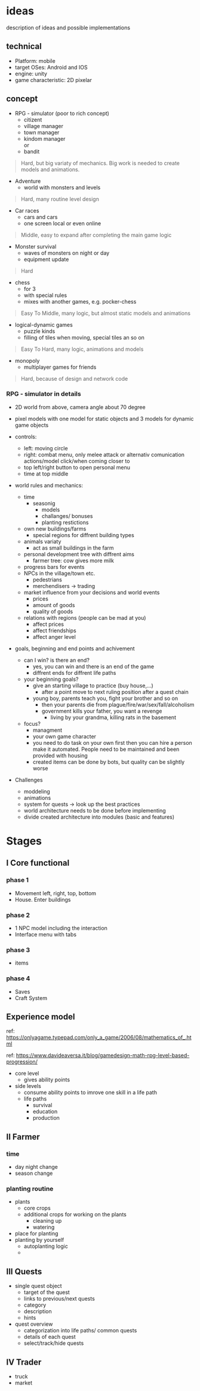 # ideas
description of ideas and possible implementations

## technical 

- Platform: mobile
- target OSes: Android and IOS
- engine: unity
- game characteristic: 2D pixelar

## concept
- RPG - simulator (poor to rich concept)
    - citizent
    - village manager
    - town manager
    - kindom manager </br>
    or
    - bandit
> Hard, but big variaty of mechanics. Big work is needed to create models and animations.

- Adventure
    - world with monsters and levels
> Hard, many routine level design

- Car races
    - cars and cars
    - one screen local or even online 
> Middle, easy to expand after completing the main game logic

- Monster survival
    - waves of monsters on night or day
    - equipment update
> Hard

- chess
    - for 3
    - with special rules
    - mixes with another games, e.g. pocker-chess
> Easy To Middle, many logic, but almost static models and animations

- logical-dynamic games
    - puzzle kinds
    - filling of tiles when moving, special tiles an so on
> Easy To Hard, many logic, animations and models

- monopoly
    - multiplayer games for friends
> Hard, because of design and network code


### RPG - simulator in details
- 2D world from above, camera angle about 70 degree 
- pixel models with one model for static objects and 3 models for dynamic game objects
- controls: 
    - left: moving circle
    - right: combat menu, only melee attack or alternativ comunication actions/model click/when coming closer to
    - top left/right button to open personal menu
    - time at top middle
- world rules and mechanics:
    - time
        - seasonig
            - models
            - challanges/ bonuses
            - planting restictions
    - own new buildings/farms
        - special regions for diffrent building types
    - animals variaty
        - act as small buildings in the farm
    - personal development tree with diffrent aims
        - farmer tree: cow gives more milk
    - progress bars for events
    - NPCs in the village/town etc.
        - pedestrians
        - merchendisers -> trading
    - market influence from your decisions and world events
        - prices
        - amount of goods
        - quality of goods
    - relations with regions (people can be mad at you)
        - affect prices
        - affect friendships
        - affect anger level
- goals, beginning and end points and achivement
    - can I win? is there an end?
        - yes, you can win and there is an end of the game
        - diffrent ends for diffrent life paths
    - your beginning goals?
        - give an starting village to practice (buy house,...)
            - after a point move to next ruling position after a quest chain
        - young boy, parents teach you, fight your brother and so on
            - then your parents die from plague/fire/war/sex/fall/alcoholism
            - government kills your father, you want a revenge
                - living by your grandma, killing rats in the basement
    - focus?
        - managment
        - your own game character
        - you need to do task on your own first then you can hire a person make it automated. People need to be maintained and been provided with housing
        - created items can be done by bots, but quality can be slightly worse

- Challenges
    - moddeling
    - animations 
    - system for quests -> look up the best practices
    - world architecture needs to be done before implementing
    - divide created architecture into modules (basic and features)

# Stages

## I Core functional

### phase 1
- Movement left, right, top, bottom
- House. Enter buildings

### phase 2
- 1 NPC model including the interaction
- Interface menu with tabs

### phase 3
- items

### phase 4 
- Saves
- Craft System

## Experience model

ref: https://onlyagame.typepad.com/only_a_game/2006/08/mathematics_of_.html

ref: https://www.davideaversa.it/blog/gamedesign-math-rpg-level-based-progression/

- core level
    - gives ability points
- side levels
    - consume ability points to imrove one skill in a life path
    - life paths 
        - survival
        - education
        - production


## II Farmer

### time
- day night change
- season change

### planting routine
- plants
    - core crops
    - additional crops for working on the plants
        - cleaning up
        - watering
- place for planting
- planting by yourself
    - autoplanting logic
    - 

## III Quests 
- single quest object
    - target of the quest
    - links to previous/next quests
    - category
    - description
    - hints
- quest overview
    - categorization into life paths/ common quests
    - details of each quest
    - select/track/hide quests

## IV Trader

- truck
- market